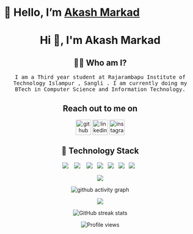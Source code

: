 <!--- AkashMarkad/AkashMarkad is a ✨ special ✨ repository because its `README.md` (this file) appears on your GitHub profile.
You can click the Preview link to take a look at your changes.  --->

# 👋 Hello, I’m [Akash Markad](https://github.com/AkashMarkad)
<h1 align="center"> Hi 👋, I'm Akash Markad</h1>
<p align="center">
    <a href="https://github.com/AkashMarkad"></a> 
</p>
<h2 align="center"> 👨‍💻 Who am I?</h2>

<p align="center">
  <samp>I am a Third year student at Rajarambapu Institute of Technology Islampur , Sangli . I am currently doing my BTech in Computer Science and Information Technology. 
</samp><br>
</p>


<h2 align="center">Reach out to me on </h2>

<div align="center">

[<img align="center" src='https://cdn.jsdelivr.net/npm/simple-icons@3.0.1/icons/github.svg' alt='github' height='40'>](https://github.com/AkashMarkad) 
[<img align="center" src='https://cdn.jsdelivr.net/npm/simple-icons@3.0.1/icons/linkedin.svg' alt='linkedin' height='40'>](https://www.linkedin.com/in/akash-markad-7218b4195/) 
[<img align="center" src='https://cdn.jsdelivr.net/npm/simple-icons@3.0.1/icons/instagram.svg' alt='instagram' height='40'>](https://www.instagram.com/akash_markad_001/) 
</div>
<h2 align="center"> 🔭 Technology Stack</h2>

<p align="center">
  <img src="https://img.shields.io/badge/node.js%20-%2343853D.svg?&style=for-the-badge&logo=node.js&logoColor=white" />&nbsp;&nbsp;&nbsp;
    <img src="https://img.shields.io/badge/html5%20-%2343853D.svg?&style=for-the-badge&logo=html5&logoColor=white"     />&nbsp;&nbsp;&nbsp;
<img src="https://img.shields.io/badge/css3%20-%2343853D.svg?&style=for-the-badge&logo=css3&logoColor=white " />&nbsp;&nbsp;
<img src="https://img.shields.io/badge/javascript%20-%2343853D.svg?&style=for-the-badge&logo=javascript&logoColor=white " />&nbsp;&nbsp;
<img src="https://img.shields.io/badge/python%20-%2342853D.svg?&style=for-the-badge&logo=python&logoColor=white" />&nbsp;&nbsp; 
<img src="https://img.shields.io/badge/express%20-%2342853D.svg?&style=for-the-badge&logo=express&logoColor=white" />&nbsp;&nbsp;
<img src="https://img.shields.io/badge/mongodb%20-%2342853D.svg?&style=for-the-badge&logo=mongodb&logoColor=white" />&nbsp;&nbsp;
 </p>
    
<div align="center">
    <img src="https://github-readme-stats.vercel.app/api?username=AkashMarkad&count_private=true&show_icons=true&theme=tokyonight" />
</div>
    
 <div align="center">
     
     
![github activity graph](https://activity-graph.herokuapp.com/graph?username=AkashMarkad&theme=dracula&layout=compact&title_color=FF69B4&hide_border=true&area=true)
</div>
 
<div align="center">
<img src="https://github-readme-stats.vercel.app/api/top-langs/?username=AkashMarkad&layout=compact&theme=react&count_private=false" />
</div>

<div align="center">
    
![GitHub streak stats](https://github-readme-streak-stats.herokuapp.com/?user=AkashMarkad)  
</div>
    
<div align="center">
        
![Profile views](https://gpvc.arturio.dev/AkashMarkad)  
 </div>
